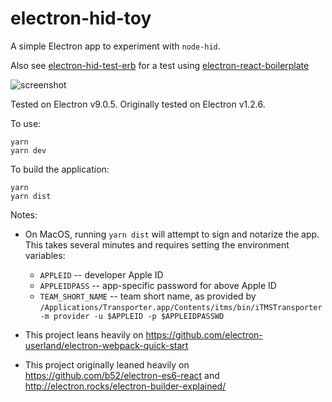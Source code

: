 # electron-hid-toy

A simple Electron app to experiment with `node-hid`.

Also see [electron-hid-test-erb](https://github.com/todbot/electron-hid-test-erb) for a test using [electron-react-boilerplate](https://github.com/electron-react-boilerplate/electron-react-boilerplate/)

![screenshot](./screenshot.png)

Tested on Electron v9.0.5. Originally tested on Electron v1.2.6.

To use:
```
yarn
yarn dev
```

To build the application:
```
yarn
yarn dist
```

Notes:
- On MacOS, running `yarn dist` will attempt to sign and notarize the app. This takes several minutes and requires setting the environment variables:
   - `APPLEID` -- developer Apple ID
   - `APPLEIDPASS` -- app-specific password for above Apple ID
   - `TEAM_SHORT_NAME` -- team short name, as provided by `/Applications/Transporter.app/Contents/itms/bin/iTMSTransporter -m provider -u $APPLEID -p $APPLEIDPASSWD`

- This project leans heavily on https://github.com/electron-userland/electron-webpack-quick-start
- This project originally leaned heavily on https://github.com/b52/electron-es6-react
and http://electron.rocks/electron-builder-explained/
